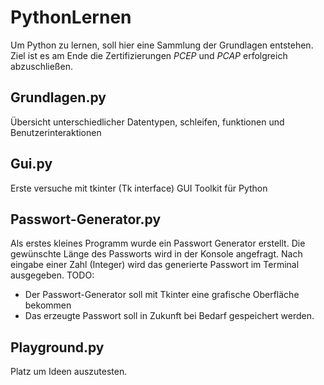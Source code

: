 # PythonLernen
Um Python zu lernen, soll hier eine Sammlung der Grundlagen entstehen.
Ziel ist es am Ende die Zertifizierungen *PCEP* und *PCAP* erfolgreich abzuschließen.

## Grundlagen.py
Übersicht unterschiedlicher Datentypen, schleifen, funktionen und Benutzerinteraktionen

## Gui.py
Erste versuche mit tkinter (Tk interface) GUI Toolkit für Python

## Passwort-Generator.py
Als erstes kleines Programm wurde ein Passwort Generator erstellt.
Die gewünschte Länge des Passworts wird in der Konsole angefragt. Nach eingabe einer Zahl (Integer) wird das generierte Passwort im Terminal ausgegeben.
TODO:
+ Der Passwort-Generator soll mit Tkinter eine grafische Oberfläche bekommen
+ Das erzeugte Passwort soll in Zukunft bei Bedarf gespeichert werden.

## Playground.py
Platz um Ideen auszutesten.
